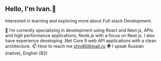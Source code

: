## Hello, I'm Ivan.👋
Interested in learning and exploring more about Full-stack Development.

🌱 I’m currently specializing in development using React and Next.js, APIs and high performance applications, Node.js with a focus on Nest.js. I also have experience developing .Net Core 9 web API applications with a clean architecture.
📫 How to reach me zhiv80@mail.ru
🌍 I speak Russian (native), English (B2)

<!--
**Ivan-ZHehdanovich/Ivan-Zhdanovich** is a ✨ _special_ ✨ repository because its `README.md` (this file) appears on your GitHub profile.

Here are some ideas to get you started:

- 🔭 I’m currently working on ...
- 🌱 I’m currently learning ...
- 👯 I’m looking to collaborate on ...
- 🤔 I’m looking for help with ...
- 💬 Ask me about ...
- 📫 How to reach me: ...
- 😄 Pronouns: ...
- ⚡ Fun fact: ...
-->
